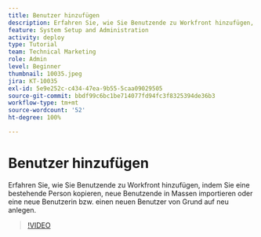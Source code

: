 ```yaml
---
title: Benutzer hinzufügen
description: Erfahren Sie, wie Sie Benutzende zu Workfront hinzufügen, indem Sie eine bestehende Person kopieren, neue Benutzende in Massen importieren oder eine neue Benutzerin bzw. einen neuen Benutzer von Grund auf neu anlegen.
feature: System Setup and Administration
activity: deploy
type: Tutorial
team: Technical Marketing
role: Admin
level: Beginner
thumbnail: 10035.jpeg
jira: KT-10035
exl-id: 5e9e252c-c434-47ea-9b55-5caa09029505
source-git-commit: bbdf99c6bc1be714077fd94fc3f8325394de36b3
workflow-type: tm+mt
source-wordcount: '52'
ht-degree: 100%

---
```


# Benutzer hinzufügen

Erfahren Sie, wie Sie Benutzende zu Workfront hinzufügen, indem Sie eine bestehende Person kopieren, neue Benutzende in Massen importieren oder eine neue Benutzerin bzw. einen neuen Benutzer von Grund auf neu anlegen.

>[!VIDEO](https://video.tv.adobe.com/v/3447052/?quality=12&learn=on&enablevpops=1&captions=ger)

